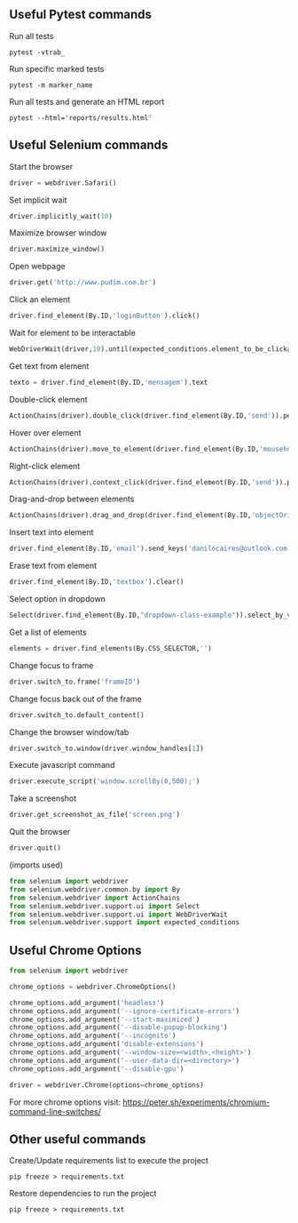 ## Useful Pytest commands
Run all tests
```
pytest -vtrab_
```
Run specific marked tests
```
pytest -m marker_name
```
Run all tests and generate an HTML report
```
pytest --html='reports/results.html'
```

## Useful Selenium commands
Start the browser
```python
driver = webdriver.Safari()
```
Set implicit wait
```python
driver.implicitly_wait(10)
```
Maximize browser window
```python
driver.maximize_window()
```
Open webpage
```python
driver.get('http://www.pudim.com.br')
```
Click an element
```python
driver.find_element(By.ID,'loginButton').click()
```
Wait for element to be interactable
```python
WebDriverWait(driver,10).until(expected_conditions.element_to_be_clickable(By.ID,'button'))
```
Get text from element
```python
texto = driver.find_element(By.ID,'mensagem').text
```
Double-click element
```python
ActionChains(driver).double_click(driver.find_element(By.ID,'send')).perform()
```
Hover over element
```python
ActionChains(driver).move_to_element(driver.find_element(By.ID,'mousehover')).perform()
```
Right-click element
```python
ActionChains(driver).context_click(driver.find_element(By.ID,'send')).perform()
```
Drag-and-drop between elements
```python
ActionChains(driver).drag_and_drop(driver.find_element(By.ID,'objectOrigin'),driver.find_element(By.ID,'objectDestination')).perform()
```
Insert text into element
```python
driver.find_element(By.ID,'email').send_keys('danilocaires@outlook.com')
```
Erase text from element
```python
driver.find_element(By.ID,'textbox').clear()
```
Select option in dropdown
```python
Select(driver.find_element(By.ID,"dropdown-class-example")).select_by_visible_text("Option3")
```
Get a list of elements
```python
elements = driver.find_elements(By.CSS_SELECTOR,'')
```
Change focus to frame
```python
driver.switch_to.frame('frameID')
```
Change focus back out of the frame
```python
driver.switch_to.default_content()
```
Change the browser window/tab
```python
driver.switch_to.window(driver.window_handles[1])
```
Execute javascript command
```python
driver.execute_script('window.scrollBy(0,500);')
```
Take a screenshot
```python
driver.get_screenshot_as_file('screen.png')
```
Quit the browser
```python
driver.quit()
```
(imports used)
```python
from selenium import webdriver
from selenium.webdriver.common.by import By
from selenium.webdriver import ActionChains
from selenium.webdriver.support.ui import Select
from selenium.webdriver.support.ui import WebDriverWait
from selenium.webdriver.support import expected_conditions
```

## Useful Chrome Options

```python
from selenium import webdriver

chrome_options = webdriver.ChromeOptions()

chrome_options.add_argument('headless')
chrome_options.add_argument('--ignore-certificate-errors')
chrome_options.add_argument('--start-maximized')
chrome_options.add_argument('--disable-popup-blocking')
chrome_options.add_argument('--incognito')
chrome_options.add_argument('disable-extensions')
chrome_options.add_argument('--window-size=<width>,<height>')
chrome_options.add_argument('--user-data-dir=<directory>')
chrome_options.add_argument('--disable-gpu')

driver = webdriver.Chrome(options=chrome_options)
```

For more chrome options visit: https://peter.sh/experiments/chromium-command-line-switches/

## Other useful commands
Create/Update requirements list to execute the project
```
pip freeze > requirements.txt
```
Restore dependencies to run the project
```
pip freeze > requirements.txt
```